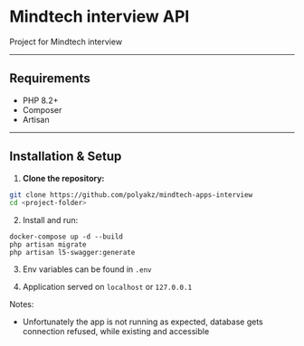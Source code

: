 # Mindtech interview API

Project for Mindtech interview

---

## Requirements

- PHP 8.2+
- Composer
- Artisan

---

## Installation & Setup

1. **Clone the repository:**

```bash
git clone https://github.com/polyakz/mindtech-apps-interview
cd <project-folder>
```

2. Install and run:
```
docker-compose up -d --build
php artisan migrate
php artisan l5-swagger:generate
```

3. Env variables can be found in `.env`

4. Application served on `localhost` or `127.0.0.1`

Notes:
- Unfortunately the app is not running as expected, database gets connection refused, while existing and accessible
